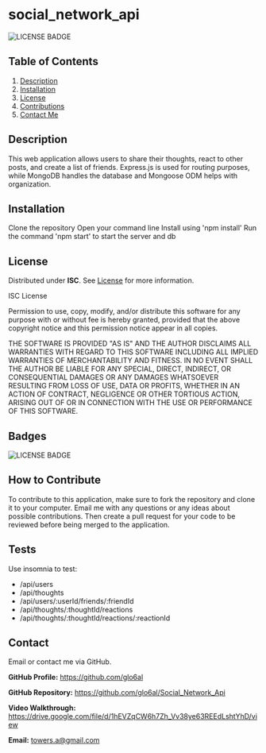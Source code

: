 # social_network_api

![LICENSE BADGE](https://img.shields.io/badge/license-ISC-brightgreen?style=for-the-badge)

## Table of Contents

1. [Description](#description)
2. [Installation](#installation)
3. [License](#license)
4. [Contributions](#how-to-contribute)
5. [Contact Me](#contact)

## Description

This web application allows users to share their thoughts, react to other posts, and create a list of friends. Express.js is used for routing purposes, while MongoDB handles the database and Mongoose ODM helps with organization.

## Installation

Clone the repository
Open your command line
Install using 'npm install'
Run the command 'npm start' to start the server and db

## License

Distributed under **ISC**. See [License](https://spdx.org/licenses/ISC.html) for more information.

ISC License

Permission to use, copy, modify, and/or distribute this software for any purpose with or without fee is hereby granted, provided that the above copyright notice and this permission notice appear in all copies.

THE SOFTWARE IS PROVIDED "AS IS" AND THE AUTHOR DISCLAIMS ALL WARRANTIES WITH REGARD TO THIS SOFTWARE INCLUDING ALL IMPLIED WARRANTIES OF MERCHANTABILITY AND FITNESS. IN NO EVENT SHALL THE AUTHOR BE LIABLE FOR ANY SPECIAL, DIRECT, INDIRECT, OR CONSEQUENTIAL DAMAGES OR ANY DAMAGES WHATSOEVER RESULTING FROM LOSS OF USE, DATA OR PROFITS, WHETHER IN AN ACTION OF CONTRACT, NEGLIGENCE OR OTHER TORTIOUS ACTION, ARISING OUT OF OR IN CONNECTION WITH THE USE OR PERFORMANCE OF THIS SOFTWARE.

## Badges

![LICENSE BADGE](https://img.shields.io/badge/license-ISC-brightgreen?style=for-the-badge)

## How to Contribute

To contribute to this application, make sure to fork the repository and clone it to your computer. Email me with any questions or any ideas about possible contributions. Then create a pull request for your code to be reviewed before being merged to the application.

## Tests

Use insomnia to test:

- /api/users
- /api/thoughts
- /api/users/:userId/friends/:friendId
- /api/thoughts/:thoughtId/reactions
- /api/thoughts/:thoughtId/reactions/:reactionId

## Contact

Email or contact me via GitHub.

**GitHub Profile:** <https://github.com/glo6al>

**GitHub Repository:** <https://github.com/glo6al/Social_Network_Api>

**Video Walkthrough:** <https://drive.google.com/file/d/1hEVZqCW6h7Zh_Vv38ye63REEdLshtYhD/view>

**Email:** towers.a@gmail.com
